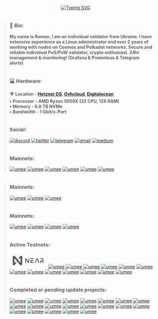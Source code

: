 <p align="center">
<a href="https://git.io/typing-svg"><img src="https://readme-typing-svg.herokuapp.com?font=JetBrains+Mono&size=25&color=7C56F7&center=true&vCenter=true&height=30&lines=Hello+there!;Wellcome+to+my+profile!" alt="Typing SVG" /></a>
</p>

> #
> ### :bust_in_silhouette: Bio:
> **My name is Roman, I am an individual validator from Ukraine. 
> I have extensive experience as a Linux administrator and over 2 years of working with nodes on Cosmos and Polkadot networks. Secure and reliable individual PoS/PoW validator, crypto enthusiast. 24hr management & monitoring! (Grafana & Prometeus & Telegram alerts)**
> #
> ### :computer: Hardware:
> :earth_africa: **Location - [Hetzner DS](https://www.hetzner.com/dedicated-rootserver/ax101), [Ovhcloud](https://www.ovhcloud.com/de/bare-metal/), [Digitalocean](https://www.digitalocean.com/)  
> :black_small_square: Processor - AMD Ryzen 5950X (32 CPU, 128 RAM)  
> :black_small_square: Memory - 6.8 TB NVMe  
> :black_small_square: Bandwidth - 1 Gbit/s-Port**
> #
> ### Social:
> [<img src='https://user-images.githubusercontent.com/83868103/182711859-e4aedb98-61e5-4ee6-b305-d84bb901d622.svg' alt='discord' height='50'>](https://discordapp.com/users/303453296755212288) [<img src='https://user-images.githubusercontent.com/83868103/182714295-ba5b1ae4-aa6f-4705-babf-d1e6e7286242.svg' alt='twitter' height='50'>](https://twitter.com/romanv1812) [<img src='https://user-images.githubusercontent.com/83868103/182712804-54fdc9c9-ae3f-449e-af38-26e5fb9f88b2.svg' alt='telegram' height='50'>](https://t.me/romanv1812) [<img src='https://user-images.githubusercontent.com/83868103/182713364-07dc932a-fbc9-45d5-8db7-74fe84ee302c.svg' alt='gmail' height='50'>](romanv1812@gmail.com) [<img src='https://user-images.githubusercontent.com/83868103/182713942-afbee5f7-cb22-4221-a755-e2d9914ea107.svg' alt='medium' height='50'>](https://medium.com/@romanv1812)
> #
> ### Mainnets:
> [<img src='https://user-images.githubusercontent.com/83868103/182938623-6e31c2ff-a258-4bf4-9f9f-1e2b9e6e0eb8.png' alt='umee'  width='24.5%'>](https://umee.explorers.guru/validator/umeevaloper1wj6p0rgdpy8kkj3xa7e8t0g9tn9nyw4hltw2z2)
> [<img src='https://user-images.githubusercontent.com/83868103/182938623-6e31c2ff-a258-4bf4-9f9f-1e2b9e6e0eb8.png' alt='umee'  width='24.5%'>](https://umee.explorers.guru/validator/umeevaloper1wj6p0rgdpy8kkj3xa7e8t0g9tn9nyw4hltw2z2)
> [<img src='https://user-images.githubusercontent.com/83868103/182938623-6e31c2ff-a258-4bf4-9f9f-1e2b9e6e0eb8.png' alt='umee'  width='24.5%'>](https://umee.explorers.guru/validator/umeevaloper1wj6p0rgdpy8kkj3xa7e8t0g9tn9nyw4hltw2z2)
> [<img src='https://user-images.githubusercontent.com/83868103/182938623-6e31c2ff-a258-4bf4-9f9f-1e2b9e6e0eb8.png' alt='umee'  width='24.5%'>](https://umee.explorers.guru/validator/umeevaloper1wj6p0rgdpy8kkj3xa7e8t0g9tn9nyw4hltw2z2)
> [<img src='https://user-images.githubusercontent.com/83868103/182938623-6e31c2ff-a258-4bf4-9f9f-1e2b9e6e0eb8.png' alt='umee'  width='24.5%'>](https://umee.explorers.guru/validator/umeevaloper1wj6p0rgdpy8kkj3xa7e8t0g9tn9nyw4hltw2z2)
> [<img src='https://user-images.githubusercontent.com/83868103/182938623-6e31c2ff-a258-4bf4-9f9f-1e2b9e6e0eb8.png' alt='umee'  width='24.5%'>](https://umee.explorers.guru/validator/umeevaloper1wj6p0rgdpy8kkj3xa7e8t0g9tn9nyw4hltw2z2)



> #
> ### Mainnets:
> [<img src='https://user-images.githubusercontent.com/83868103/182900411-3115a005-32d9-42cb-82cc-47923fb64438.png' alt='umee'  height='200'>](https://umee.explorers.guru/validator/umeevaloper1wj6p0rgdpy8kkj3xa7e8t0g9tn9nyw4hltw2z2)
> [<img src='https://user-images.githubusercontent.com/83868103/182900411-3115a005-32d9-42cb-82cc-47923fb64438.png' alt='umee'  height='200'>](https://umee.explorers.guru/validator/umeevaloper1wj6p0rgdpy8kkj3xa7e8t0g9tn9nyw4hltw2z2)
> [<img src='https://user-images.githubusercontent.com/83868103/182900411-3115a005-32d9-42cb-82cc-47923fb64438.png' alt='umee'  height='200'>](https://umee.explorers.guru/validator/umeevaloper1wj6p0rgdpy8kkj3xa7e8t0g9tn9nyw4hltw2z2)
> #
> ### Mainnets:
> [<img src='https://user-images.githubusercontent.com/83868103/182839840-6c58830a-3862-457e-9d4e-e4c5703fde4f.svg' alt='umee'  height='43'>](https://umee.explorers.guru/validator/umeevaloper1wj6p0rgdpy8kkj3xa7e8t0g9tn9nyw4hltw2z2)
> [<img src='https://user-images.githubusercontent.com/83868103/182726861-7fa25636-c7e5-483f-b7ee-e47f2c326ff2.png' alt='umee'  height='50'>](https://umee.explorers.guru/validator/umeevaloper1wj6p0rgdpy8kkj3xa7e8t0g9tn9nyw4hltw2z2)
> [<img src='https://user-images.githubusercontent.com/83868103/182727186-0a1c6ce2-f856-4731-8636-122fd8cb6d85.png' alt='umee'  height='50'>](https://umee.explorers.guru/validator/umeevaloper1wj6p0rgdpy8kkj3xa7e8t0g9tn9nyw4hltw2z2)
> [<img src='https://user-images.githubusercontent.com/83868103/182727415-68bf2146-dd6e-44ef-8e4b-fdb88eaee47b.png' alt='umee'  height='50'>](https://umee.explorers.guru/validator/umeevaloper1wj6p0rgdpy8kkj3xa7e8t0g9tn9nyw4hltw2z2)
> #
> ### Active Testnets:
>[<img src='https://raw.githubusercontent.com/near/nearcore/8ede15f1c310200adb7c27da4e78d76cc086a42c/docs/logo.svg' alt='umee' height='50'>](https://umee.explorers.guru/validator/umeevaloper1wj6p0rgdpy8kkj3xa7e8t0g9tn9nyw4hltw2z2)
[<img src='https://user-images.githubusercontent.com/83868103/182802747-d6722b7f-88dd-4447-be4d-5fe16c7a2f9f.png' alt='umee'  height='50'>](https://umee.explorers.guru/validator/umeevaloper1wj6p0rgdpy8kkj3xa7e8t0g9tn9nyw4hltw2z2)
[<img src='https://user-images.githubusercontent.com/83868103/182803753-05db6b6b-1bc9-485b-82e3-b73b73250fd7.svg' alt='umee'  height='50'>](https://umee.explorers.guru/validator/umeevaloper1wj6p0rgdpy8kkj3xa7e8t0g9tn9nyw4hltw2z2)
[<img src='https://user-images.githubusercontent.com/83868103/182806507-b0a2718f-49c7-4777-ba81-f5178575e526.png' alt='umee' height='50'>](https://umee.explorers.guru/validator/umeevaloper1wj6p0rgdpy8kkj3xa7e8t0g9tn9nyw4hltw2z2)
[<img src='https://user-images.githubusercontent.com/83868103/182806989-7c35c5a4-2ed3-4209-99e0-e94935f7a567.png' alt='umee'  height='50'>](https://umee.explorers.guru/validator/umeevaloper1wj6p0rgdpy8kkj3xa7e8t0g9tn9nyw4hltw2z2)
[<img src='https://user-images.githubusercontent.com/83868103/182807074-df41d69b-266e-4790-9242-76c37d7c744d.png' alt='umee'  height='50'>](https://umee.explorers.guru/validator/umeevaloper1wj6p0rgdpy8kkj3xa7e8t0g9tn9nyw4hltw2z2)
[<img src='https://user-images.githubusercontent.com/83868103/182807233-a44ca2c5-c9b5-4c92-932b-e5cf953d33f4.png' alt='umee' height='50'>](https://umee.explorers.guru/validator/umeevaloper1wj6p0rgdpy8kkj3xa7e8t0g9tn9nyw4hltw2z2)
[<img src='https://user-images.githubusercontent.com/83868103/182808068-bdf5f8e5-1765-4277-9970-eb09cc131fb8.png' alt='umee' height='50'>](https://umee.explorers.guru/validator/umeevaloper1wj6p0rgdpy8kkj3xa7e8t0g9tn9nyw4hltw2z2)
[<img src='https://user-images.githubusercontent.com/83868103/182809680-c4abdff6-517d-47ef-b3fa-82f0ebab0559.svg' alt='umee' height='30'>](https://umee.explorers.guru/validator/umeevaloper1wj6p0rgdpy8kkj3xa7e8t0g9tn9nyw4hltw2z2)
[<img src='https://user-images.githubusercontent.com/83868103/182810884-c180fed5-658b-49af-8f16-32a244a19e28.png' alt='umee' height='40'>](https://umee.explorers.guru/validator/umeevaloper1wj6p0rgdpy8kkj3xa7e8t0g9tn9nyw4hltw2z2)
[<img src='https://user-images.githubusercontent.com/83868103/182811613-8ab16b6b-d77d-4d81-ba07-b51d10d85fb5.png' alt='umee' height='40'>](https://umee.explorers.guru/validator/umeevaloper1wj6p0rgdpy8kkj3xa7e8t0g9tn9nyw4hltw2z2)
[<img src='https://user-images.githubusercontent.com/83868103/182812204-256919f6-4e7a-4d7b-b475-5531586931f8.png' alt='umee' height='60'>](https://umee.explorers.guru/validator/umeevaloper1wj6p0rgdpy8kkj3xa7e8t0g9tn9nyw4hltw2z2)
[<img src='https://user-images.githubusercontent.com/83868103/182813729-7e8ff5de-9ad2-4970-b1d1-ad0283682b7d.png' alt='umee' height='60'>](https://umee.explorers.guru/validator/umeevaloper1wj6p0rgdpy8kkj3xa7e8t0g9tn9nyw4hltw2z2)
[<img src='https://user-images.githubusercontent.com/83868103/182816509-f132ff19-7d76-4e5d-b1ea-848a931ba6ed.jpg' alt='umee' height='40'>](https://umee.explorers.guru/validator/umeevaloper1wj6p0rgdpy8kkj3xa7e8t0g9tn9nyw4hltw2z2)
> #
> ### Completed or pending update projects:
> [<img src='https://user-images.githubusercontent.com/83868103/182817497-da9ce74a-1d6a-435b-a6b8-9d2c6cf9fb9b.svg' alt='umee' height='60'>](https://umee.explorers.guru/validator/umeevaloper1wj6p0rgdpy8kkj3xa7e8t0g9tn9nyw4hltw2z2)
[<img src='https://user-images.githubusercontent.com/83868103/182818636-c4e8b79d-08b5-4aca-b049-52b4725aa54e.png' alt='umee' height='60'>](https://umee.explorers.guru/validator/umeevaloper1wj6p0rgdpy8kkj3xa7e8t0g9tn9nyw4hltw2z2)
[<img src='https://user-images.githubusercontent.com/83868103/182819218-0eb3e2f0-028d-4f5a-a6bb-8a0a2853ff8e.gif' alt='umee' height='60'>](https://umee.explorers.guru/validator/umeevaloper1wj6p0rgdpy8kkj3xa7e8t0g9tn9nyw4hltw2z2)
[<img src='https://user-images.githubusercontent.com/83868103/182820408-24787a4a-845c-448f-ac8f-ea1437dce817.png' alt='umee' height='60'>](https://umee.explorers.guru/validator/umeevaloper1wj6p0rgdpy8kkj3xa7e8t0g9tn9nyw4hltw2z2)
[<img src='https://user-images.githubusercontent.com/83868103/182821147-56c541b3-b226-4b5d-9875-1d8ddacc74f6.png' alt='umee' height='60'>](https://umee.explorers.guru/validator/umeevaloper1wj6p0rgdpy8kkj3xa7e8t0g9tn9nyw4hltw2z2)
[<img src='https://user-images.githubusercontent.com/83868103/182821474-3abfbf00-fc4e-46ab-9242-00b609a28a18.png' alt='umee' height='60'>](https://umee.explorers.guru/validator/umeevaloper1wj6p0rgdpy8kkj3xa7e8t0g9tn9nyw4hltw2z2)
[<img src='https://user-images.githubusercontent.com/83868103/182822030-02b99dc9-34bd-4b08-bb75-9418394a8bde.svg' alt='umee' height='60'>](https://umee.explorers.guru/validator/umeevaloper1wj6p0rgdpy8kkj3xa7e8t0g9tn9nyw4hltw2z2)
[<img src='https://user-images.githubusercontent.com/83868103/182823280-76e7b4b1-310f-45fd-b68b-a4997941c298.png' alt='umee' height='60'>](https://umee.explorers.guru/validator/umeevaloper1wj6p0rgdpy8kkj3xa7e8t0g9tn9nyw4hltw2z2)
[<img src='https://user-images.githubusercontent.com/83868103/182823800-dd62ff4b-439b-4146-81a5-2ca34e11f38e.png' alt='umee' height='60'>](https://umee.explorers.guru/validator/umeevaloper1wj6p0rgdpy8kkj3xa7e8t0g9tn9nyw4hltw2z2)
[<img src='https://user-images.githubusercontent.com/83868103/182824400-c3211c50-f80b-477b-8816-05cdc9439406.png' alt='umee' height='60'>](https://umee.explorers.guru/validator/umeevaloper1wj6p0rgdpy8kkj3xa7e8t0g9tn9nyw4hltw2z2)
[<img src='https://user-images.githubusercontent.com/83868103/182824859-afa9300f-ccf7-497b-bd4a-43569fccd9df.png' alt='umee' height='60'>](https://umee.explorers.guru/validator/umeevaloper1wj6p0rgdpy8kkj3xa7e8t0g9tn9nyw4hltw2z2)
[<img src='https://user-images.githubusercontent.com/83868103/182825606-1c9d6002-14d9-4805-a7a8-bba0d78ab12a.png' alt='umee' height='30'>](https://umee.explorers.guru/validator/umeevaloper1wj6p0rgdpy8kkj3xa7e8t0g9tn9nyw4hltw2z2)
[<img src='https://user-images.githubusercontent.com/83868103/182835959-fcb30836-b52c-4c6f-a206-23fc41e9dc24.png' alt='umee' height='30'>](https://umee.explorers.guru/validator/umeevaloper1wj6p0rgdpy8kkj3xa7e8t0g9tn9nyw4hltw2z2)
[<img src='https://user-images.githubusercontent.com/83868103/182836082-3b3ed2b9-f17a-4e0c-8689-e4a586d09654.svg' alt='umee' height='30'>](https://umee.explorers.guru/validator/umeevaloper1wj6p0rgdpy8kkj3xa7e8t0g9tn9nyw4hltw2z2)
[<img src='https://user-images.githubusercontent.com/83868103/182836332-f99a87b0-caa2-47c3-88cb-20a96910074c.png' alt='umee' height='30'>](https://umee.explorers.guru/validator/umeevaloper1wj6p0rgdpy8kkj3xa7e8t0g9tn9nyw4hltw2z2)
[<img src='https://user-images.githubusercontent.com/83868103/182836588-dda5fee9-a0be-47b9-95b9-4adabc5b866a.png' alt='umee' height='30'>](https://umee.explorers.guru/validator/umeevaloper1wj6p0rgdpy8kkj3xa7e8t0g9tn9nyw4hltw2z2)
[<img src='https://user-images.githubusercontent.com/83868103/182836741-c491e580-f9ad-443c-aa84-df3b632c71a0.png' alt='umee' height='30'>](https://umee.explorers.guru/validator/umeevaloper1wj6p0rgdpy8kkj3xa7e8t0g9tn9nyw4hltw2z2)
[<img src='https://user-images.githubusercontent.com/83868103/182836890-305274f0-417c-4b94-81d3-e1186c3255cf.png' alt='umee' height='30'>](https://umee.explorers.guru/validator/umeevaloper1wj6p0rgdpy8kkj3xa7e8t0g9tn9nyw4hltw2z2)
[<img src='https://user-images.githubusercontent.com/83868103/182836978-aed11fb5-f9c9-48a9-8ea0-ed9df0817c48.svg' alt='umee' height='30'>](https://umee.explorers.guru/validator/umeevaloper1wj6p0rgdpy8kkj3xa7e8t0g9tn9nyw4hltw2z2)
[<img src='https://user-images.githubusercontent.com/83868103/182837391-846e09ed-8593-4c38-a747-eb668ce68c43.svg' alt='umee' height='30'>](https://umee.explorers.guru/validator/umeevaloper1wj6p0rgdpy8kkj3xa7e8t0g9tn9nyw4hltw2z2)
[<img src='https://user-images.githubusercontent.com/83868103/182837492-bda95c2b-75cb-4e1c-93cf-d70b901ae800.png' alt='umee' height='30'>](https://umee.explorers.guru/validator/umeevaloper1wj6p0rgdpy8kkj3xa7e8t0g9tn9nyw4hltw2z2)

